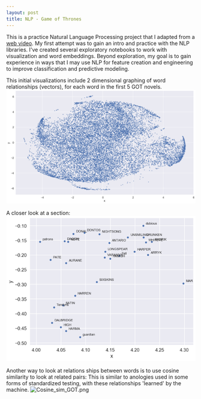 ```yaml
---
layout: post
title: NLP - Game of Thrones
---
```


This is a practice Natural Language Processing project that I adapted from a [web video](https://www.youtube.com/watch?v=pY9EwZ02sXU). My first attempt was to gain an intro and practice with the NLP libraries.  I've created several exploratory notebooks to work with visualization and word embeddings.  Beyond exploration, my goal is to gain experience in ways that I may use NLP for feature creation and engineering to improve classification and predictive modeling.

This initial visualizations include 2 dimensional graphing of word relationships (vectors), for each word in the first 5 GOT novels.
![GOT_chart1.png](/images/GOT_chart1.png)

A closer look at a section:
![GOT_chart2.png](/images/GOT_chart2.png)

Another way to look at relations ships between words is to use cosine similarity to look at related pairs:  This is similar to anologies used in some forms of standardized testing, with these relationships 'learned' by the machine.
![Cosine_sim_GOT.png](images/Cosine_sim_GOT.png) 

